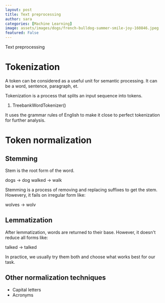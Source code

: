 ```yaml
---
layout: post
title: Text preprocessing
author: sara
categories: [Machine Learning]
image: assets/images/dogs/french-bulldog-summer-smile-joy-160846.jpeg
featured: False
---
```

Text preprocessing

# Tokenization

A token can be considered as a useful unit for semantic processing. It can be a word, sentence, paragraph, et.

Tokenization is a process that splits an input sequence into tokens.

1. TreebankWordTokenizer()

It uses the grammar rules of English to make it close to perfect tokenization for further analysis.

# Token normalization

## Stemming

Stem is the root form of the word. 

dogs -> dog
walked -> walk

Stemming is a process of removing and replacing suffixes to get the stem.
Howevery, it fails on irregular form like:

wolves -> wolv

## Lemmatization

After lemmatization, words are returned to their base.
However, it doesn't reduce all forms like:

talked -> talked 

In practice, we usually try them both and choose what works best for our task.

## Other normalization techniques

* Capital letters
* Acronyms

